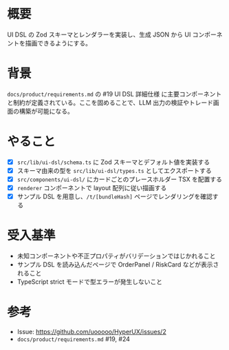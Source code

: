# 概要
UI DSL の Zod スキーマとレンダラーを実装し、生成 JSON から UI コンポーネントを描画できるようにする。

# 背景
`docs/product/requirements.md` の #19 UI DSL 詳細仕様 に主要コンポーネントと制約が定義されている。ここを固めることで、LLM 出力の検証やトレード画面の構築が可能になる。

# やること
- [x] `src/lib/ui-dsl/schema.ts` に Zod スキーマとデフォルト値を実装する
- [x] スキーマ由来の型を `src/lib/ui-dsl/types.ts` としてエクスポートする
- [x] `src/components/ui-dsl/` にカードごとのプレースホルダー TSX を配置する
- [x] `renderer` コンポーネントで layout 配列に従い描画する
- [x] サンプル DSL を用意し、`/t/[bundleHash]` ページでレンダリングを確認する

# 受入基準
- 未知コンポーネントや不正プロパティがバリデーションではじかれること
- サンプル DSL を読み込んだページで OrderPanel / RiskCard などが表示されること
- TypeScript strict モードで型エラーが発生しないこと

# 参考
- Issue: https://github.com/uooooo/HyperUX/issues/2
- `docs/product/requirements.md` #19, #24
